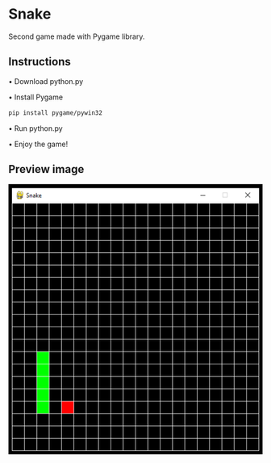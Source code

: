 # Snake
Second game made with Pygame library.

## Instructions
• Download python.py

• Install Pygame

```bash
pip install pygame/pywin32
```
• Run python.py

• Enjoy the game!

## Preview image

![app_preview](https://github.com/SzymCode/Snake/blob/main/preview.png)

